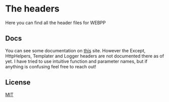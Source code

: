 # The headers

Here you can find all the header files for WEBPP

## Docs

You can see some documentation on [this](http://webxplusplus.com) site.
However the Except, HttpHelpers, Templater and Logger headers are not documented there as of yet. I have tried to use intuitive function and parameter names, but if anything is confusing feel free to reach out!

## License

[MIT](https://choosealicense.com/licenses/mit/)
